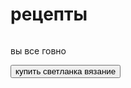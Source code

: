 <!DOCTYPE html>
<html lang="en">
<head>
    <meta charset="UTF-8">
    <title>Мастер классы</title>
</head>
<body>
    <div id="main">
        <h1>рецепты</h1>
        <img scr="https://huivpizde.com/uploads/posts/2023-01/1674687002_5-huivpizde-com-p-porno-krasivii-chlen-5.jpg">
        <p>вы все говно</p>
        <button id="buy">купить светланка вязание</button>
    </div>
</body>
</html>
